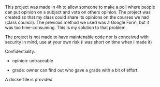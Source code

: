 This project was made in 4h to allow someone to make a poll where people can put opinion on a subject and vote on others opinion. The project was created so that my class could share its opinions on the courses we had (class council). The previous method we used was a Google Form, but it was too time-consuming. This is my solution to that problem.


The project is not made to have maintenable code nor is conceived with security in mind, use at your own risk (i was short on time when i made it)


Confidentiality:


- opinion: untraceable


- grade: owner can find out who gave a grade with a bit of effort.



A dockerfile is provided
